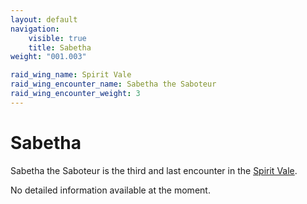 ```yaml
---
layout: default
navigation:
    visible: true
    title: Sabetha
weight: "001.003"

raid_wing_name: Spirit Vale
raid_wing_encounter_name: Sabetha the Saboteur
raid_wing_encounter_weight: 3
---
```


# Sabetha
Sabetha the Saboteur is the third and last encounter in the [Spirit Vale](../).

No detailed information available at the moment.

